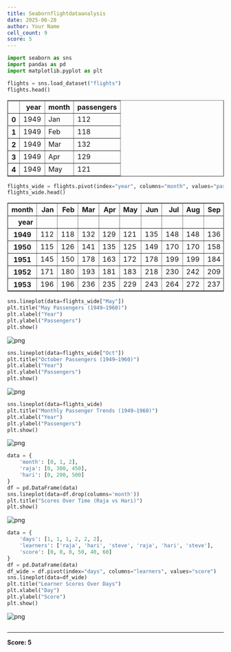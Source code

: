 ```yaml
---
title: Seabornflightdataanalysis
date: 2025-06-28
author: Your Name
cell_count: 9
score: 5
---
```


```python
import seaborn as sns
import pandas as pd
import matplotlib.pyplot as plt

```


```python
flights = sns.load_dataset("flights")
flights.head()


```




<div>
<style scoped>
    .dataframe tbody tr th:only-of-type {
        vertical-align: middle;
    }

    .dataframe tbody tr th {
        vertical-align: top;
    }

    .dataframe thead th {
        text-align: right;
    }
</style>
<table border="1" class="dataframe">
  <thead>
    <tr style="text-align: right;">
      <th></th>
      <th>year</th>
      <th>month</th>
      <th>passengers</th>
    </tr>
  </thead>
  <tbody>
    <tr>
      <th>0</th>
      <td>1949</td>
      <td>Jan</td>
      <td>112</td>
    </tr>
    <tr>
      <th>1</th>
      <td>1949</td>
      <td>Feb</td>
      <td>118</td>
    </tr>
    <tr>
      <th>2</th>
      <td>1949</td>
      <td>Mar</td>
      <td>132</td>
    </tr>
    <tr>
      <th>3</th>
      <td>1949</td>
      <td>Apr</td>
      <td>129</td>
    </tr>
    <tr>
      <th>4</th>
      <td>1949</td>
      <td>May</td>
      <td>121</td>
    </tr>
  </tbody>
</table>
</div>




```python
flights_wide = flights.pivot(index="year", columns="month", values="passengers")
flights_wide.head()

```




<div>
<style scoped>
    .dataframe tbody tr th:only-of-type {
        vertical-align: middle;
    }

    .dataframe tbody tr th {
        vertical-align: top;
    }

    .dataframe thead th {
        text-align: right;
    }
</style>
<table border="1" class="dataframe">
  <thead>
    <tr style="text-align: right;">
      <th>month</th>
      <th>Jan</th>
      <th>Feb</th>
      <th>Mar</th>
      <th>Apr</th>
      <th>May</th>
      <th>Jun</th>
      <th>Jul</th>
      <th>Aug</th>
      <th>Sep</th>
      <th>Oct</th>
      <th>Nov</th>
      <th>Dec</th>
    </tr>
    <tr>
      <th>year</th>
      <th></th>
      <th></th>
      <th></th>
      <th></th>
      <th></th>
      <th></th>
      <th></th>
      <th></th>
      <th></th>
      <th></th>
      <th></th>
      <th></th>
    </tr>
  </thead>
  <tbody>
    <tr>
      <th>1949</th>
      <td>112</td>
      <td>118</td>
      <td>132</td>
      <td>129</td>
      <td>121</td>
      <td>135</td>
      <td>148</td>
      <td>148</td>
      <td>136</td>
      <td>119</td>
      <td>104</td>
      <td>118</td>
    </tr>
    <tr>
      <th>1950</th>
      <td>115</td>
      <td>126</td>
      <td>141</td>
      <td>135</td>
      <td>125</td>
      <td>149</td>
      <td>170</td>
      <td>170</td>
      <td>158</td>
      <td>133</td>
      <td>114</td>
      <td>140</td>
    </tr>
    <tr>
      <th>1951</th>
      <td>145</td>
      <td>150</td>
      <td>178</td>
      <td>163</td>
      <td>172</td>
      <td>178</td>
      <td>199</td>
      <td>199</td>
      <td>184</td>
      <td>162</td>
      <td>146</td>
      <td>166</td>
    </tr>
    <tr>
      <th>1952</th>
      <td>171</td>
      <td>180</td>
      <td>193</td>
      <td>181</td>
      <td>183</td>
      <td>218</td>
      <td>230</td>
      <td>242</td>
      <td>209</td>
      <td>191</td>
      <td>172</td>
      <td>194</td>
    </tr>
    <tr>
      <th>1953</th>
      <td>196</td>
      <td>196</td>
      <td>236</td>
      <td>235</td>
      <td>229</td>
      <td>243</td>
      <td>264</td>
      <td>272</td>
      <td>237</td>
      <td>211</td>
      <td>180</td>
      <td>201</td>
    </tr>
  </tbody>
</table>
</div>




```python
sns.lineplot(data=flights_wide["May"])
plt.title("May Passengers (1949–1960)")
plt.xlabel("Year")
plt.ylabel("Passengers")
plt.show()

```


    
![png](/pynotes/images/seabornflightdataanalysis_3_0.png)
    



```python
sns.lineplot(data=flights_wide["Oct"])
plt.title("October Passengers (1949–1960)")
plt.xlabel("Year")
plt.ylabel("Passengers")
plt.show()

```


    
![png](/pynotes/images/seabornflightdataanalysis_4_0.png)
    



```python
sns.lineplot(data=flights_wide)
plt.title("Monthly Passenger Trends (1949–1960)")
plt.xlabel("Year")
plt.ylabel("Passengers")
plt.show()

```


    
![png](/pynotes/images/seabornflightdataanalysis_5_0.png)
    



```python
data = {
    'month': [0, 1, 2],
    'raja': [0, 300, 450],
    'hari': [0, 200, 500]
}
df = pd.DataFrame(data)
sns.lineplot(data=df.drop(columns='month'))
plt.title("Scores Over Time (Raja vs Hari)")
plt.show()

```


    
![png](/pynotes/images/seabornflightdataanalysis_6_0.png)
    



```python
data = {
    'days': [1, 1, 1, 2, 2, 2],
    'learners': ['raja', 'hari', 'steve', 'raja', 'hari', 'steve'],
    'score': [0, 0, 0, 50, 40, 60]
}
df = pd.DataFrame(data)
df_wide = df.pivot(index="days", columns="learners", values="score")
sns.lineplot(data=df_wide)
plt.title("Learner Scores Over Days")
plt.xlabel("Day")
plt.ylabel("Score")
plt.show()

```


    
![png](/pynotes/images/seabornflightdataanalysis_7_0.png)
    



```python

```


---
**Score: 5**